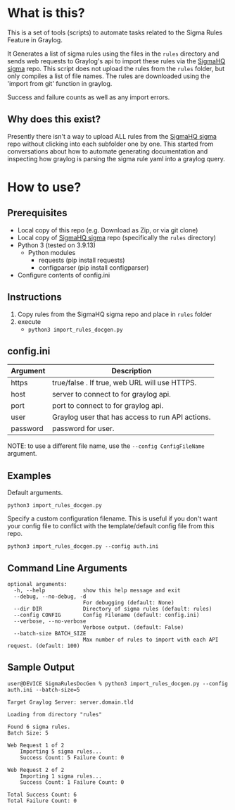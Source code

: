 # What is this?

This is a set of tools (scripts) to automate tasks related to the Sigma Rules Feature in Graylog.

It Generates a list of sigma rules using the files in the `rules` directory and sends web requests to Graylog's api to import these rules via the [SigmaHQ sigma](https://github.com/SigmaHQ/sigma) repo. This script does not upload the rules from the `rules` folder, but only compiles a list of file names. The rules are downloaded using the 'import from git' function in graylog.

Success and failure counts as well as any import errors.

## Why does this exist?

Presently there isn't a way to upload ALL rules from the [SigmaHQ sigma](https://github.com/SigmaHQ/sigma) repo without clicking into each subfolder one by one. This started from conversations about how to automate generating documentation and inspecting how graylog is parsing the sigma rule yaml into a graylog query.

# How to use?

## Prerequisites

* Local copy of this repo (e.g. Download as Zip, or via git clone)
* Local copy of [SigmaHQ sigma](https://github.com/SigmaHQ/sigma) repo (specifically the `rules` directory)
* Python 3 (tested on 3.9.13)
    * Python modules
        * requests (pip install requests)
        * configparser (pip install configparser)
* Configure contents of config.ini

## Instructions

1. Copy rules from the SigmaHQ sigma repo and place in `rules` folder
2. execute
    * `python3 import_rules_docgen.py`

## config.ini

Argument | Description
---- | ----
https | true/false . If true, web URL will use HTTPS.
host | server to connect to for graylog api.
port | port to connect to for graylog api.
user | Graylog user that has access to run API actions.
password | password for user.

NOTE: to use a different file name, use the `--config ConfigFileName` argument.

## Examples

Default arguments.

```
python3 import_rules_docgen.py
```

Specify a custom configuration filename. This is useful if you don't want your config file to conflict with the template/default config file from this repo.

```
python3 import_rules_docgen.py --config auth.ini
```

## Command Line Arguments

```
optional arguments:
  -h, --help            show this help message and exit
  --debug, --no-debug, -d
                        For debugging (default: None)
  --dir DIR             Directory of sigma rules (default: rules)
  --config CONFIG       Config Filename (default: config.ini)
  --verbose, --no-verbose
                        Verbose output. (default: False)
  --batch-size BATCH_SIZE
                        Max number of rules to import with each API request. (default: 100)
```

## Sample Output

```
user@DEVICE SigmaRulesDocGen % python3 import_rules_docgen.py --config auth.ini --batch-size=5

Target Graylog Server: server.domain.tld

Loading from directory "rules"

Found 6 sigma rules.
Batch Size: 5

Web Request 1 of 2
    Importing 5 sigma rules...
    Success Count: 5 Failure Count: 0

Web Request 2 of 2
    Importing 1 sigma rules...
    Success Count: 1 Failure Count: 0

Total Success Count: 6
Total Failure Count: 0
```